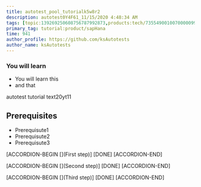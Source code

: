 ```yaml
---
title: autotest_pool_tutorialk5w8r2
description: autotest0Y4F61_11/15/2020 4:48:34 AM
tags: [topic:139269250608756787992873,products:tech/73554900100700000996,tutorial:experience/advanced]
primary_tag: tutorial:product/sapHana
time: 941
author_profile: https://github.com/ksAutotests
author_name: ksAutotests
---
```

### You will learn
- You will learn this
- and that

autotest tutorial text20yt11

## Prerequisites
- Prerequisute1
- Prerequisute2
- Prerequisute3

[ACCORDION-BEGIN [](First step)]
[DONE]
[ACCORDION-END]

[ACCORDION-BEGIN [](Second step)]
[DONE]
[ACCORDION-END]

[ACCORDION-BEGIN [](Third step)]
[DONE]
[ACCORDION-END]

